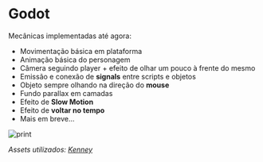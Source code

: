 # Godot

Mecânicas implementadas até agora:
- Movimentação básica em plataforma
- Animação básica do personagem
- Câmera seguindo player + efeito de olhar um pouco à frente do mesmo
- Emissão e conexão de **signals** entre scripts e objetos
- Objeto sempre olhando na direção do **mouse**
- Fundo parallax em camadas
- Efeito de **Slow Motion**
- Efeito de **voltar no tempo**
- Mais em breve...


![print](https://github.com/Doc-McCoy/godot_mechanics/blob/master/print.PNG)

*Assets utilizados: [Kenney](https://www.kenney.nl/assets)*

